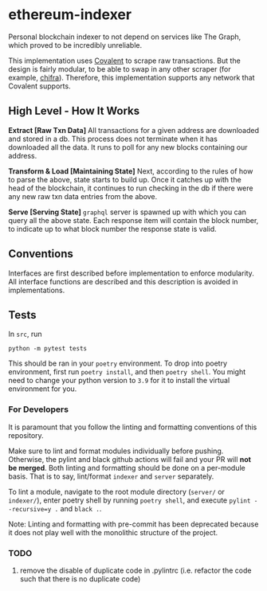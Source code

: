 # ethereum-indexer

Personal blockchain indexer to not depend on services like The Graph, which proved to be incredibly unreliable.

This implementation uses [Covalent](https://www.covalenthq.com/) to scrape raw transactions. But the design is fairly modular, to be able to swap in any other scraper (for example, [chifra](https://trueblocks.io/docs/using/introducing-chifra/)). Therefore, this implementation supports any network that Covalent supports.

## High Level - How It Works

**Extract [Raw Txn Data]** All transactions for a given address are downloaded and stored in a db. This process does not terminate when it has downloaded all the data. It runs to poll for any new blocks containing our address.

**Transform & Load [Maintaining State]** Next, according to the rules of how to parse the above, state starts to build up. Once it catches up with the head of the blockchain, it continues to run checking in the db if there were any new raw txn data entries from the above.

**Serve [Serving State]** `graphql` server is spawned up with which you can query all the above state. Each response item will contain the block number, to indicate up to what block number the response state is valid.

## Conventions

Interfaces are first described before implementation to enforce modularity. All interface functions are described and this description is avoided in implementations.

## Tests

In `src`, run

`python -m pytest tests`

This should be ran in your `poetry` environment. To drop into poetry environment, first run `poetry install`, and then `poetry shell`. You might need to change your python version to `3.9` for it to install the virtual environment for you.

### For Developers

It is paramount that you follow the linting and formatting conventions of this repository.

Make sure to lint and format modules individually before pushing. Otherwise, the pylint and black github actions will fail and your PR will **not be merged**. Both linting and formatting should be done on a per-module basis. That is to say, lint/format `indexer` and `server` separately.

To lint a module, navigate to the root module directory (`server/` or `indexer/`), enter poetry shell by running `poetry shell`, and execute `pylint --recursive=y .` and `black .`.

Note: Linting and formatting with pre-commit has been deprecated because it does not play well with the monolithic structure of the project.

### TODO

1. remove the disable of duplicate code in .pylintrc (i.e. refactor the code such that there is no duplicate code)
